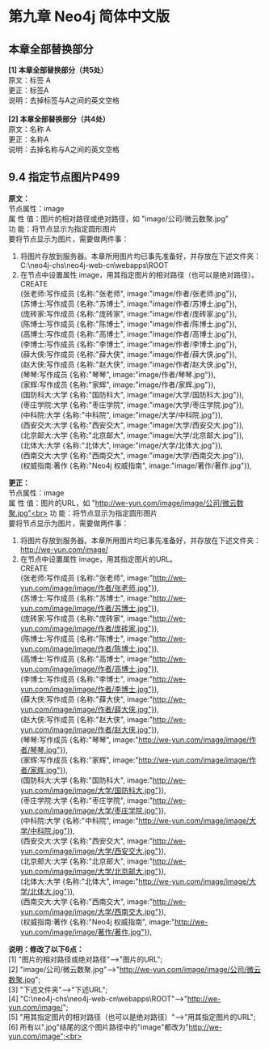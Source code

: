 # 第九章 Neo4j 简体中文版

## 本章全部替换部分
**[1] 本章全部替换部分（共5处）<br>**
原文：标签 A<br>
更正：标签A<br>
说明：去掉标签与A之间的英文空格<br>
<br>
**[2] 本章全部替换部分（共4处）<br>**
原文：名称 A<br>
更正：名称A<br>
说明：去掉名称与A之间的英文空格<br>

## 9.4 指定节点图片P499<br>
**原文：**<br>
节点属性：image<br>
属 性 值：图片的相对路径或绝对路径，如 "image/公司/微云数聚.jpg"<br>
功    能：将节点显示为指定圆形图片<br>
要将节点显示为图片，需要做两件事：<br>
1.	将图片存放到服务器。本章所用图片均已事先准备好，并存放在下述文件夹：<br>
C:\neo4j-chs\neo4j-web-cn\webapps\ROOT<br>
2.	在节点中设置属性 image，用其指定图片的相对路径（也可以是绝对路径）。<br>
CREATE <br>
  (张老师:写作成员 {名称:"张老师", image:"image/作者/张老师.jpg"}), <br>
  (苏博士:写作成员 {名称:"苏博士", image:"image/作者/苏博士.jpg"}), <br>
  (庞砖家:写作成员 {名称:"庞砖家", image:"image/作者/庞砖家.jpg"}), <br>
  (陈博士:写作成员 {名称:"陈博士", image:"image/作者/陈博士.jpg"}),<br>
  (高博士:写作成员 {名称:"高博士", image:"image/作者/高博士.jpg"}), <br>
  (李博士:写作成员 {名称:"李博士", image:"image/作者/李博士.jpg"}), <br>
  (薛大侠:写作成员 {名称:"薛大侠", image:"image/作者/薛大侠.jpg"}), <br>
  (赵大侠:写作成员 {名称:"赵大侠", image:"image/作者/赵大侠.jpg"}),<br>
  (琴琴:写作成员 {名称:"琴琴", image:"image/作者/琴琴.jpg"}),<br>
  (家辉:写作成员 {名称:"家辉", image:"image/作者/家辉.jpg"}),<br>
  (国防科大:大学 {名称:"国防科大", image:"image/大学/国防科大.jpg"}),<br> 
  (枣庄学院:大学 {名称:"枣庄学院", image:"image/大学/枣庄学院.jpg"}), <br>
  (中科院:大学 {名称:"中科院", image:"image/大学/中科院.jpg"}), <br>
  (西安交大:大学 {名称:"西安交大", image:"image/大学/西安交大.jpg"}),<br> 
  (北京邮大:大学 {名称:"北京邮大", image:"image/大学/北京邮大.jpg"}), <br>
  (北体大:大学 {名称:"北体大", image:"image/大学/北体大.jpg"}), <br>
  (西南交大:大学 {名称:"西南交大", image:"image/大学/西南交大.jpg"}),<br> 
  (权威指南:著作 {名称:"Neo4j 权威指南", image:"image/著作/著作.jpg"}),<br>

**更正：**<br>
节点属性：image<br>
属 性 值：图片的URL，如 "http://we-yun.com/image/image/公司/微云数聚.jpg"<br>
功    能：将节点显示为指定圆形图片<br>
要将节点显示为图片，需要做两件事：<br>
1.	将图片存放到服务器。本章所用图片均已事先准备好，并存放在下述文件夹：<br>
http://we-yun.com/image/<br>
2.	在节点中设置属性 image，用其指定图片的URL。<br>
CREATE <br>
  (张老师:写作成员 {名称:"张老师", image:"http://we-yun.com/image/image/作者/张老师.jpg"}), <br>
  (苏博士:写作成员 {名称:"苏博士", image:"http://we-yun.com/image/image/作者/苏博士.jpg"}), <br>
  (庞砖家:写作成员 {名称:"庞砖家", image:"http://we-yun.com/image/image/作者/庞砖家.jpg"}), <br>
  (陈博士:写作成员 {名称:"陈博士", image:"http://we-yun.com/image/image/作者/陈博士.jpg"}),<br>
  (高博士:写作成员 {名称:"高博士", image:"http://we-yun.com/image/image/作者/高博士.jpg"}), <br>
  (李博士:写作成员 {名称:"李博士", image:"http://we-yun.com/image/image/作者/李博士.jpg"}), <br>
  (薛大侠:写作成员 {名称:"薛大侠", image:"http://we-yun.com/image/image/作者/薛大侠.jpg"}), <br>
  (赵大侠:写作成员 {名称:"赵大侠", image:"http://we-yun.com/image/image/作者/赵大侠.jpg"}),<br>
  (琴琴:写作成员 {名称:"琴琴", image:"http://we-yun.com/image/image/作者/琴琴.jpg"}),<br>
  (家辉:写作成员 {名称:"家辉", image:"http://we-yun.com/image/image/作者/家辉.jpg"}),<br>
  (国防科大:大学 {名称:"国防科大", image:"http://we-yun.com/image/image/大学/国防科大.jpg"}),<br> 
  (枣庄学院:大学 {名称:"枣庄学院", image:"http://we-yun.com/image/image/大学/枣庄学院.jpg"}), <br>
  (中科院:大学 {名称:"中科院", image:"http://we-yun.com/image/image/大学/中科院.jpg"}), <br>
  (西安交大:大学 {名称:"西安交大", image:"http://we-yun.com/image/image/大学/西安交大.jpg"}),<br> 
  (北京邮大:大学 {名称:"北京邮大", image:"http://we-yun.com/image/image/大学/北京邮大.jpg"}), <br>
  (北体大:大学 {名称:"北体大", image:"http://we-yun.com/image/image/大学/北体大.jpg"}), <br>
  (西南交大:大学 {名称:"西南交大", image:"http://we-yun.com/image/image/大学/西南交大.jpg"}),<br> 
  (权威指南:著作 {名称:"Neo4j 权威指南", image:"http://we-yun.com/image/image/著作/著作.jpg"}),<br>

**说明：修改了以下6点：**<br>
[1] "图片的相对路径或绝对路径"-->"图片的URL";<br>
[2] "image/公司/微云数聚.jpg"-->"http://we-yun.com/image/image/公司/微云数聚.jpg"; <br>
[3] "下述文件夹"-->"下述URL"; <br>
[4] "C:\neo4j-chs\neo4j-web-cn\webapps\ROOT"-->"http://we-yun.com/image/"; <br>
[5] "用其指定图片的相对路径（也可以是绝对路径）"-->"用其指定图片的URL"; <br>
[6] 所有以".jpg"结尾的这个图片路径中的"image"都改为"http://we-yun.com/image";<br>


